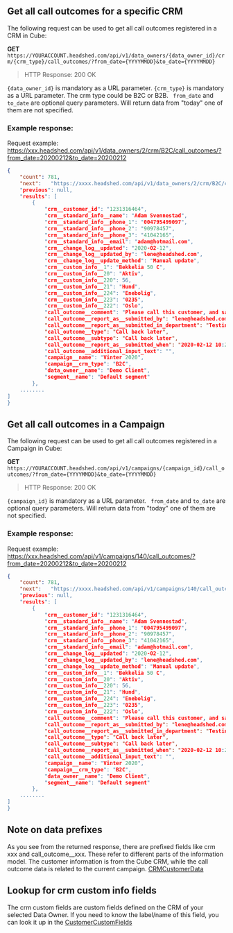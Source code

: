 ## Get all call outcomes for a specific CRM

The following request can be used to get all call outcomes registered in a CRM in Cube:

**GET** ```https://YOURACCOUNT.headshed.com/api/v1/data_owners/{data_owner_id}/crm/{crm_type}/call_outcomes/?from_date={YYYYMMDD}&to_date={YYYYMMDD}```

> HTTP Response: 200 OK

` {data_owner_id} ` is mandatory as a URL parameter. 
` {crm_type} ` is mandatory as a URL parameter. The crm type could be B2C or B2B.
` from_date` and ` to_date ` are optional query parameters. Will return data from "today" one of them are not specified.


### Example response:
Request example: https://xxx.headshed.com/api/v1/data_owners/2/crm/B2C/call_outcomes/?from_date=20200212&to_date=20200212

```json  
{
    "count": 781,
    "next":   "https://xxxx.headshed.com/api/v1/data_owners/2/crm/B2C/call_outcomes/?from_date=20200212&to_date=20200212,
    "previous": null,
    "results": [
        {
            "crm__customer_id": "1231316464",
            "crm__standard_info__name": "Adam Svennestad",
            "crm__standard_info__phone_1": "004795499097",
            "crm__standard_info__phone_2": "90978457",
            "crm__standard_info__phone_3": "41042165",
            "crm__standard_info__email": "adam@hotmail.com",
            "crm__change_log__updated": "2020-02-12",
            "crm__change_log__updated_by": "lene@headshed.com",
            "crm__change_log__update_method": "Manual update",
            "crm__custom_info__1": "Bekkelia 50 C",
            "crm__custom_info__20": "Aktiv",
            "crm__custom_info__220": 56,
            "crm__custom_info__21": "Hund",
            "crm__custom_info__224": "Enebolig",
            "crm__custom_info__223": "0235",
            "crm__custom_info__222": "Oslo",
            "call_outcome__comment": "Please call this customer, and say hello from Lene!",
            "call_outcome__report_as__submitted_by": "lene@headshed.com",
            "call_outcome__report_as__submitted_in_department": "TestingSS",
            "call_outcome__type": "Call back later",
            "call_outcome__subtype": "Call back later",
            "call_outcome__report_as__submitted_when": "2020-02-12 10:27",
            "call_outcome__additional_input_text": "",            
            "campaign__name": "Vinter 2020",
            "campaign__crm_type": "B2C",
            "data_owner__name": "Demo Client",
            "segment__name": "Default segment"
        },
    ........
]
}
  ```
  

## Get all call outcomes in a Campaign

The following request can be used to get all call outcomes registered in a Campaign in Cube:

**GET** ```https://YOURACCOUNT.headshed.com/api/v1/campaigns/{campaign_id}/call_outcomes/?from_date={YYYYMMDD}&to_date={YYYYMMDD}```

> HTTP Response: 200 OK

` {campaign_id} ` is mandatory as a URL parameter.
` from_date` and ` to_date ` are optional query parameters. Will return data from "today" one of them are not specified.


### Example response:
Request example: https://xxx.headshed.com/api/v1/campaigns/140/call_outcomes/?from_date=20200212&to_date=20200212

```json  
{
    "count": 781,
    "next":   "https://xxxx.headshed.com/api/v1/campaigns/140/call_outcomes/?from_date=20200212&to_date=20200212,
    "previous": null,
    "results": [
        {
            "crm__customer_id": "1231316464",
            "crm__standard_info__name": "Adam Svennestad",
            "crm__standard_info__phone_1": "004795499097",
            "crm__standard_info__phone_2": "90978457",
            "crm__standard_info__phone_3": "41042165",
            "crm__standard_info__email": "adam@hotmail.com",
            "crm__change_log__updated": "2020-02-12",
            "crm__change_log__updated_by": "lene@headshed.com",
            "crm__change_log__update_method": "Manual update",
            "crm__custom_info__1": "Bekkelia 50 C",
            "crm__custom_info__20": "Aktiv",
            "crm__custom_info__220": 56,
            "crm__custom_info__21": "Hund",
            "crm__custom_info__224": "Enebolig",
            "crm__custom_info__223": "0235",
            "crm__custom_info__222": "Oslo",
            "call_outcome__comment": "Please call this customer, and say hello from Lene!",
            "call_outcome__report_as__submitted_by": "lene@headshed.com",
            "call_outcome__report_as__submitted_in_department": "TestingSS",
            "call_outcome__type": "Call back later",
            "call_outcome__subtype": "Call back later",
            "call_outcome__report_as__submitted_when": "2020-02-12 10:27",
            "call_outcome__additional_input_text": "",            
            "campaign__name": "Vinter 2020",
            "campaign__crm_type": "B2C",
            "data_owner__name": "Demo Client",
            "segment__name": "Default segment"
        },
    ........
]
}
  ```
  

## Note on data prefixes
As you see from the returned response, there are prefixed fields like crm xxx and call_outcome__xxx.
These refer to different parts of the information model. The customer information is from the Cube CRM, while the call outcome data is related to the current campaign. 
[CRMCustomerData](https://github.com/Headshed/cube-integration/blob/master/CRMCustomerData.md "CustomerData API")

## Lookup for crm custom info fields
The crm custom fields are custom fields defined on the CRM of your selected Data Owner.
If you need to know the label/name of this field, you can look it up in the [CustomerCustomFields](https://github.com/Headshed/cube-integration/blob/master/CustomerCustomFields.md "Customer Custom Fields")

